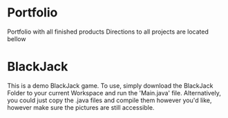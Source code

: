 # Portfolio
 Portfolio with all finished products
 Directions to all projects are located bellow

# BlackJack
 This is a demo BlackJack game. 
 To use, simply download the BlackJack Folder to your current Workspace and run the 'Main.java' file.
 Alternatively, you could just copy the .java files and compile them however you'd like, however make sure the pictures are still accessible.
